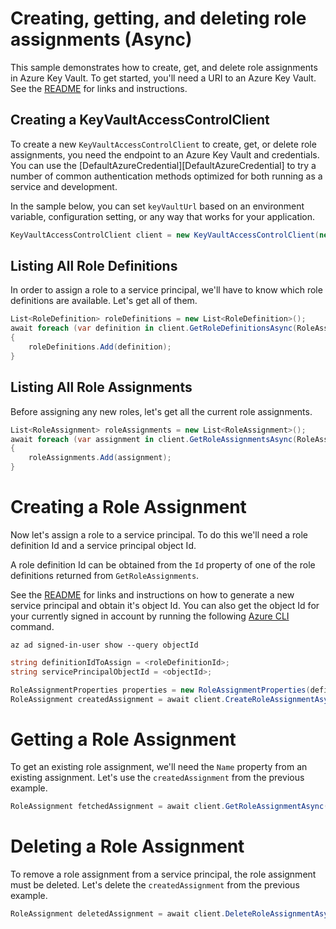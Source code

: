 # Creating, getting, and deleting role assignments (Async)

This sample demonstrates how to create, get, and delete role assignments in Azure Key Vault.
To get started, you'll need a URI to an Azure Key Vault. See the [README](../README.md) for links and instructions.

## Creating a KeyVaultAccessControlClient

To create a new `KeyVaultAccessControlClient` to create, get, or delete role assignments, you need the endpoint to an Azure Key Vault and credentials.
You can use the [DefaultAzureCredential][DefaultAzureCredential] to try a number of common authentication methods optimized for both running as a service and development.

In the sample below, you can set `keyVaultUrl` based on an environment variable, configuration setting, or any way that works for your application.

```C# Snippet:HelloCreateKeyVaultAccessControlClient
KeyVaultAccessControlClient client = new KeyVaultAccessControlClient(new Uri(keyVaultUrl), new DefaultAzureCredential());
```

## Listing All Role Definitions

In order to assign a role to a service principal, we'll have to know which role definitions are available. Let's get all of them.

```C# Snippet:GetRoleDefinitionsAsync
List<RoleDefinition> roleDefinitions = new List<RoleDefinition>();
await foreach (var definition in client.GetRoleDefinitionsAsync(RoleAssignmentScope.Global))
{
    roleDefinitions.Add(definition);
}
```

## Listing All Role Assignments

Before assigning any new roles, let's get all the current role assignments.

```C# Snippet:GetRoleAssignmentsAsync
List<RoleAssignment> roleAssignments = new List<RoleAssignment>();
await foreach (var assignment in client.GetRoleAssignmentsAsync(RoleAssignmentScope.Global))
{
    roleAssignments.Add(assignment);
}
```

# Creating a Role Assignment

Now let's assign a role to a service principal. To do this we'll need a role definition Id and a service principal object Id.

A role definition Id can be obtained from the `Id` property of one of the role definitions returned from `GetRoleAssignments`.

See the [README](../README.md) for links and instructions on how to generate a new service principal and obtain it's object Id.
You can also get the object Id for your currently signed in account by running the following [Azure CLI][azure_cli] command.
```
az ad signed-in-user show --query objectId
```

```C# Snippet:CreateRoleAssignmentAsync
string definitionIdToAssign = <roleDefinitionId>;
string servicePrincipalObjectId = <objectId>;

RoleAssignmentProperties properties = new RoleAssignmentProperties(definitionIdToAssign, servicePrincipalObjectId);
RoleAssignment createdAssignment = await client.CreateRoleAssignmentAsync(RoleAssignmentScope.Global, properties).ConfigureAwait(false);
```

# Getting a Role Assignment

To get an existing role assignment, we'll need the `Name` property from an existing assignment. Let's use the `createdAssignment` from the previous example.

```C# Snippet:GetRoleAssignmentAsync
RoleAssignment fetchedAssignment = await client.GetRoleAssignmentAsync(RoleAssignmentScope.Global, createdAssignment.Name).ConfigureAwait(false);
```

# Deleting a Role Assignment
To remove a role assignment from a service principal, the role assignment must be deleted. Let's delete the `createdAssignment` from the previous example.

```C# Snippet:DeleteRoleAssignmentAsync
RoleAssignment deletedAssignment = await client.DeleteRoleAssignmentAsync(RoleAssignmentScope.Global, createdAssignment.Name).ConfigureAwait(false);
```

<!-- LINKS -->
[azure_cli]: https://docs.microsoft.com/cli/azure
